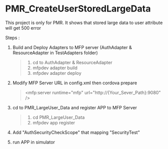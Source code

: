 # PMR_CreateUserStoredLargeData
This project is only for PMR. It shows that stored large data to user attribute will get 500 error


Steps : 
1. Build and Deploy Adapters to MFP server (AuthAdapter & ResourceAdapter in TestAdapters folder)
   >1. cd to AuthAdapter & ResourceAdapter
   >2. mfpdev adapter build
   >3. mfpdev adapter deploy
   
2. Modify MFP Server URL in config.xml then cordova prepare
   > <mfp:server runtime="mfp" url="http://{Your_Sever_Path}:9080" />

3. cd to PMR_LargeUser_Data and register APP to MFP Server
   >1. cd PMR_LargeUser_Data
   >2. mfpdev app register

4. Add "AuthSecurityCheckScope" that mapping "SecurityTest"

5. run APP in simulator
